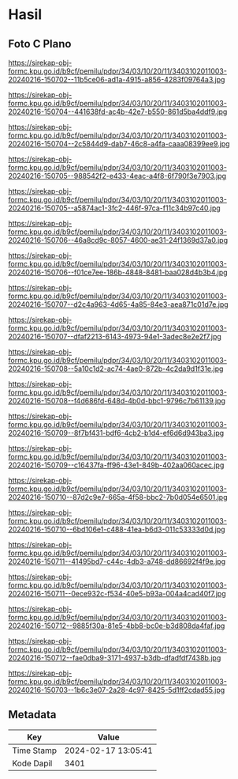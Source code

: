 # Hasil

## Foto C Plano

https://sirekap-obj-formc.kpu.go.id/b9cf/pemilu/pdpr/34/03/10/20/11/3403102011003-20240216-150702--11b5ce06-ad1a-4915-a856-4283f09764a3.jpg

https://sirekap-obj-formc.kpu.go.id/b9cf/pemilu/pdpr/34/03/10/20/11/3403102011003-20240216-150704--441638fd-ac4b-42e7-b550-861d5ba4ddf9.jpg

https://sirekap-obj-formc.kpu.go.id/b9cf/pemilu/pdpr/34/03/10/20/11/3403102011003-20240216-150704--2c5844d9-dab7-46c8-a4fa-caaa08399ee9.jpg

https://sirekap-obj-formc.kpu.go.id/b9cf/pemilu/pdpr/34/03/10/20/11/3403102011003-20240216-150705--988542f2-e433-4eac-a4f8-6f790f3e7903.jpg

https://sirekap-obj-formc.kpu.go.id/b9cf/pemilu/pdpr/34/03/10/20/11/3403102011003-20240216-150705--a5874ac1-3fc2-446f-97ca-f11c34b97c40.jpg

https://sirekap-obj-formc.kpu.go.id/b9cf/pemilu/pdpr/34/03/10/20/11/3403102011003-20240216-150706--46a8cd9c-8057-4600-ae31-24f1369d37a0.jpg

https://sirekap-obj-formc.kpu.go.id/b9cf/pemilu/pdpr/34/03/10/20/11/3403102011003-20240216-150706--f01ce7ee-186b-4848-8481-baa028d4b3b4.jpg

https://sirekap-obj-formc.kpu.go.id/b9cf/pemilu/pdpr/34/03/10/20/11/3403102011003-20240216-150707--d2c4a963-4d65-4a85-84e3-aea871c01d7e.jpg

https://sirekap-obj-formc.kpu.go.id/b9cf/pemilu/pdpr/34/03/10/20/11/3403102011003-20240216-150707--dfaf2213-6143-4973-94e1-3adec8e2e2f7.jpg

https://sirekap-obj-formc.kpu.go.id/b9cf/pemilu/pdpr/34/03/10/20/11/3403102011003-20240216-150708--5a10c1d2-ac74-4ae0-872b-4c2da9d1f31e.jpg

https://sirekap-obj-formc.kpu.go.id/b9cf/pemilu/pdpr/34/03/10/20/11/3403102011003-20240216-150708--f4d686fd-648d-4b0d-bbc1-9796c7b61139.jpg

https://sirekap-obj-formc.kpu.go.id/b9cf/pemilu/pdpr/34/03/10/20/11/3403102011003-20240216-150709--8f7bf431-bdf6-4cb2-b1d4-ef6d6d943ba3.jpg

https://sirekap-obj-formc.kpu.go.id/b9cf/pemilu/pdpr/34/03/10/20/11/3403102011003-20240216-150709--c16437fa-ff96-43e1-849b-402aa060acec.jpg

https://sirekap-obj-formc.kpu.go.id/b9cf/pemilu/pdpr/34/03/10/20/11/3403102011003-20240216-150710--87d2c9e7-665a-4f58-bbc2-7b0d054e6501.jpg

https://sirekap-obj-formc.kpu.go.id/b9cf/pemilu/pdpr/34/03/10/20/11/3403102011003-20240216-150710--6bd106e1-c488-41ea-b6d3-011c53333d0d.jpg

https://sirekap-obj-formc.kpu.go.id/b9cf/pemilu/pdpr/34/03/10/20/11/3403102011003-20240216-150711--41495bd7-c44c-4db3-a748-dd86692f4f9e.jpg

https://sirekap-obj-formc.kpu.go.id/b9cf/pemilu/pdpr/34/03/10/20/11/3403102011003-20240216-150711--0ece932c-f534-40e5-b93a-004a4cad40f7.jpg

https://sirekap-obj-formc.kpu.go.id/b9cf/pemilu/pdpr/34/03/10/20/11/3403102011003-20240216-150712--9885f30a-81e5-4bb8-bc0e-b3d808da4faf.jpg

https://sirekap-obj-formc.kpu.go.id/b9cf/pemilu/pdpr/34/03/10/20/11/3403102011003-20240216-150712--fae0dba9-3171-4937-b3db-dfadfdf7438b.jpg

https://sirekap-obj-formc.kpu.go.id/b9cf/pemilu/pdpr/34/03/10/20/11/3403102011003-20240216-150703--1b6c3e07-2a28-4c97-8425-5d1ff2cdad55.jpg


## Metadata

| Key        | Value               |
| ---------- | ------------------- |
| Time Stamp | 2024-02-17 13:05:41 |
| Kode Dapil | 3401                |



